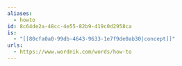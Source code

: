 ```yaml
---
aliases:
  - howto
id: 8c64de2a-48cc-4e55-82b9-419c0d2958ca
is:
  - "[[80cfa0a0-99db-4643-9633-1e7f9de0ab30|concept]]"
urls:
  - https://www.wordnik.com/words/how-to
---
```

